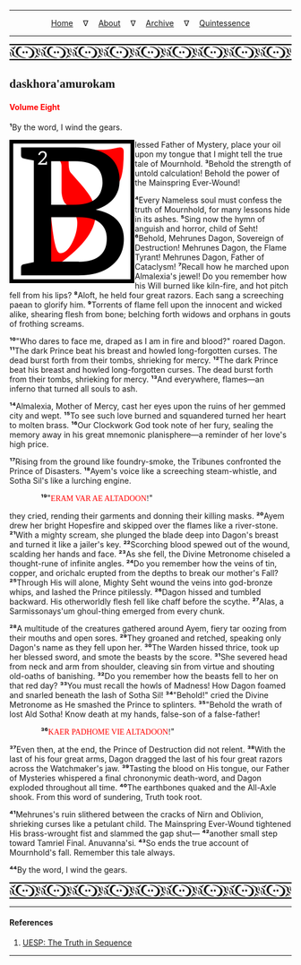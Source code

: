 
---

<!--- Local CSS Font Loading -->

<style>
@font-face {
    font-family: HayghinDaedric;
    src: url('../../../../../assets/fonts/ttf/HayghinDaedric.ttf') format('truetype');
    font-weight: medium;
    font-style: normal;
}
</style>

<!--- Jekyll Page Links -->

<center>
<a href="../../../../../index.html">Home</a>
&emsp;&nabla;&emsp;
<a href="../../../../archive/about.html">About</a>
&emsp;&nabla;&emsp;
<a href="../../../../archive/index.html">Archive</a>
&emsp;&nabla;&emsp;
<a href="../../../index.html">Quintessence</a>
</center>

<!--- Markdown Body Below: -->

---

<img align="center" alt="Bordering" src="../../../../../assets/images/symbols/velothi_pattern_long_by_lukkar.svg">

## <span style="font-family:HayghinDaedric">daskhora'amurokam</Span>

#### <span style="color:red">Volume Eight</Span>

<b>&sup1;</b>By the word, I wind the gears.

<img align="left" alt="B" src="../../../project/resources/initials/svg/sequence/letter_b.svg">lessed Father of Mystery, place your oil upon my tongue that I might tell the true tale of Mournhold.
<b>&sup3;</b>Behold the strength of untold calculation! Behold the power of the Mainspring Ever-Wound!

<b>&#8308;</b>Every Nameless soul must confess the truth of Mournhold, for many lessons hide in its ashes.
<b>&#8309;</b>Sing now the hymn of anguish and horror, child of Seht!
<b>&#8310;</b>Behold, Mehrunes Dagon, Sovereign of Destruction! Mehrunes Dagon, the Flame Tyrant! Mehrunes Dagon, Father of Cataclysm!
<b>&#8311;</b>Recall how he marched upon Almalexia's jewel! Do you remember how his Will burned like kiln-fire, and hot pitch fell from his lips?
<b>&#8312;</b>Aloft, he held four great razors. Each sang a screeching paean to glorify him.
<b>&#8313;</b>Torrents of flame fell upon the innocent and wicked alike, shearing flesh from bone; belching forth widows and orphans in gouts of frothing screams.

<b>&sup1;&#8304;</b>"Who dares to face me, draped as I am in fire and blood?" roared Dagon.
<b>&sup1;&sup1;</b>The dark Prince beat his breast and howled long-forgotten curses. The dead burst forth from their tombs, shrieking for mercy.
<b>&sup1;&sup2;</b>The dark Prince beat his breast and howled long-forgotten curses. The dead burst forth from their tombs, shrieking for mercy.
<b>&sup1;&sup3;</b>And everywhere, flames&mdash;an inferno that turned all souls to ash.

<b>&sup1;&#8308;</b>Almalexia, Mother of Mercy, cast her eyes upon the ruins of her gemmed city and wept.
<b>&sup1;&#8309;</b>To see such love burned and squandered turned her heart to molten brass.
<b>&sup1;&#8310;</b>Our Clockwork God took note of her fury, sealing the memory away in his great mnemonic planisphere&mdash;a reminder of her love's high price.

<b>&sup1;&#8311;</b>Rising from the ground like foundry-smoke, the Tribunes confronted the Prince of Disasters.
<b>&sup1;&#8312;</b>Ayem's voice like a screeching steam-whistle, and Sotha Sil's like a lurching engine.

<span style="display:inline-block;padding-left:4em"><b>&sup1;&#8313;</b>"<span style="font-family:HayghinDaedric"><span style="color:red">ERAM VAR AE ALTADOON</span>!</Span>"</span>

they cried, rending their garments and donning their killing masks.
<b>&sup2;&#8304;</b>Ayem drew her bright Hopesfire and skipped over the flames like a river-stone.
<b>&sup2;&sup1;</b>With a mighty scream, she plunged the blade deep into Dagon's breast and turned it like a jailer's key.
<b>&sup2;&sup2;</b>Scorching blood spewed out of the wound, scalding her hands and face.
<b>&sup2;&sup3;</b>As she fell, the Divine Metronome chiseled a thought-rune of infinite angles.
<b>&sup2;&#8308;</b>Do you remember how the veins of tin, copper, and orichalc erupted from the depths to break our mother's Fall?
<b>&sup2;&#8309;</b>Through His will alone, Mighty Seht wound the veins into god-bronze whips, and lashed the Prince pitilessly.
<b>&sup2;&#8310;</b>Dagon hissed and tumbled backward. His otherworldly flesh fell like chaff before the scythe.
<b>&sup2;&#8311;</b>Alas, a Sarmissonays'um ghoul-thing emerged from every chunk.

<b>&sup2;&#8312;</b>A multitude of the creatures gathered around Ayem, fiery tar oozing from their mouths and open sores.
<b>&sup2;&#8313;</b>They groaned and retched, speaking only Dagon's name as they fell upon her.
<b>&sup3;&#8304;</b>The Warden hissed thrice, took up her blessed sword, and smote the beasts by the score.
<b>&sup3;&sup1;</b>She severed head from neck and arm from shoulder, cleaving sin from virtue and shouting old-oaths of banishing.
<b>&sup3;&sup2;</b>Do you remember how the beasts fell to her on that red day?
<b>&sup3;&sup3;</b>You must recall the howls of Madness! How Dagon foamed and snarled beneath the lash of Sotha Sil!
<b>&sup3;&#8308;</b>"Behold!" cried the Divine Metronome as He smashed the Prince to splinters.
<b>&sup3;&#8309;</b>"Behold the wrath of lost Ald Sotha! Know death at my hands, false-son of a false-father!

<span style="display:inline-block;padding-left:4em"><b>&sup3;&#8310;</b><span style="font-family:HayghinDaedric"><span style="color:red">KAER PADHOME VIE ALTADOON</span>!</span>"</span>

<b>&sup3;&#8311;</b>Even then, at the end, the Prince of Destruction did not relent.
<b>&sup3;&#8312;</b>With the last of his four great arms, Dagon dragged the last of his four great razors across the Watchmaker's jaw.
<b>&sup3;&#8313;</b>Tasting the blood on His tongue, our Father of Mysteries whispered a final chrononymic death-word, and Dagon exploded throughout all time.
<b>&#8308;&#8304;</b>The earthbones quaked and the All-Axle shook. From this word of sundering, Truth took root.

<b>&#8308;&sup1;</b>Mehrunes's ruin slithered between the cracks of Nirn and Oblivion, shrieking curses like a petulant child. The Mainspring Ever-Wound tightened His brass-wrought fist and slammed the gap shut&mdash;
<b>&#8308;&sup2;</b>another small step toward Tamriel Final. Anuvanna'si.
<b>&#8308;&sup3;</b>So ends the true account of Mournhold's fall. Remember this tale always.

<b>&#8308;&#8308;</b>By the word, I wind the gears.

<img align="center" alt="Bordering" src="../../../../../assets/images/symbols/velothi_pattern_long_by_lukkar.svg">

---

#### References

1. [UESP: The Truth in Sequence][1]

[1]: https://en.uesp.net/wiki/Online:The_Truth_in_Sequence:_Volume_8

---
